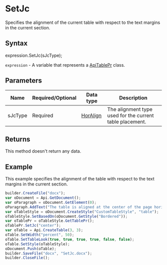 # SetJc

Specifies the alignment of the current table with respect to the text margins in the current section.

## Syntax

expression.SetJc(sJcType);

`expression` - A variable that represents a [ApiTablePr](../ApiTablePr.md) class.

## Parameters

| **Name** | **Required/Optional** | **Data type** | **Description** |
| ------------- | ------------- | ------------- | ------------- |
| sJcType | Required | [HorAlign](../../../Enumerations/HorAlign.md) | The alignment type used for the current table placement. |

## Returns

This method doesn't return any data.

## Example

This example specifies the alignment of the table with respect to the text margins in the current section.

```javascript
builder.CreateFile("docx");
var oDocument = Api.GetDocument();
var oParagraph = oDocument.GetElement(0);
oParagraph.AddText("The table is aligned at the center of the page horizontally:");
var oTableStyle = oDocument.CreateStyle("CustomTableStyle", "table");
oTableStyle.SetBasedOn(oDocument.GetStyle("Bordered"));
var oTablePr = oTableStyle.GetTablePr();
oTablePr.SetJc("center");
var oTable = Api.CreateTable(3, 3);
oTable.SetWidth("percent", 50);
oTable.SetTableLook(true, true, true, true, false, false);
oTable.SetStyle(oTableStyle);
oDocument.Push(oTable);
builder.SaveFile("docx", "SetJc.docx");
builder.CloseFile();
```